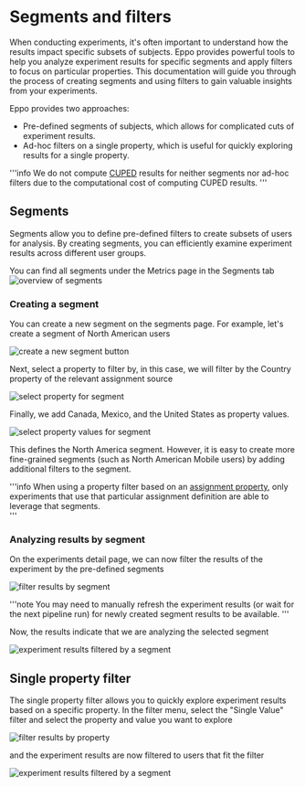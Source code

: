 # Segments and filters

When conducting experiments, it's often important to understand how the results impact specific subsets of subjects.
Eppo provides powerful tools to help you analyze experiment results for specific segments and apply filters to focus on particular properties.
This documentation will guide you through the process of creating segments and using filters to gain valuable insights from your experiments.

Eppo provides two approaches:

- Pre-defined segments of subjects, which allows for complicated cuts of experiment results.
- Ad-hoc filters on a single property, which is useful for quickly exploring results for a single property.

'''info
We do not compute [CUPED](/statistics/cuped) results for neither segments nor ad-hoc filters due to the computational cost of computing CUPED results.
'''

## Segments

Segments allow you to define pre-defined filters to create subsets of users for analysis.
By creating segments, you can efficiently examine experiment results across different user groups.

You can find all segments under the Metrics page in the Segments tab
![overview of segments](/img/experiment-analysis/segments/segments_overview.png)

### Creating a segment

You can create a new segment on the segments page. For example, let's create a segment of North American users

![create a new segment button](/img/experiment-analysis/segments/create_segment.png)

Next, select a property to filter by, in this case, we will filter by the Country property of the relevant assignment source

![select property for segment](/img/experiment-analysis/segments/segment_select_source.png)

Finally, we add Canada, Mexico, and the United States as property values.

![select property values for segment](/img/experiment-analysis/segments/segment_add_dimensions.png)

This defines the North America segment. However, it is easy to create more fine-grained segments (such as North American Mobile users) by adding additional filters to the segment.

'''info
When using a property filter based on an [assignment property](/data-management/properties#assignment-properties), only experiments that use that particular assignment definition are able to leverage that segments.  
'''

### Analyzing results by segment

On the experiments detail page, we can now filter the results of the experiment by the pre-defined segments

![filter results by segment](/img/experiment-analysis/segments/filter_by_segment.png)

'''note
You may need to manually refresh the experiment results (or wait for the next pipeline run) for newly created segment results to be available.
'''

Now, the results indicate that we are analyzing the selected segment

![experiment results filtered by a segment](/img/experiment-analysis/segments/segment_results.png)

## Single property filter

The single property filter allows you to quickly explore experiment results based on a specific property.
In the filter menu, select the "Single Value" filter and select the property and value you want to explore

![filter results by property](/img/experiment-analysis/segments/filter_by_dimension.png)

and the experiment results are now filtered to users that fit the filter

![experiment results filtered by a segment](/img/experiment-analysis/segments/filter_results.png)
